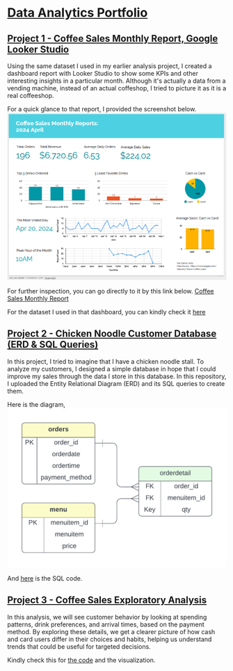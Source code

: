 # [Data Analytics Portfolio](https://github.com/nurrrcahyo)

## [Project 1 - Coffee Sales Monthly Report, Google Looker Studio](https://github.com/nurrrcahyo/coffee_monthlyreport)
Using the same dataset I used in my earlier analysis project, I created a dashboard report with Looker Studio to show some KPIs and other interesting insights in a particular month. Although it's actually a data from a vending machine, instead of an actual coffeshop, I tried to picture it as it is a real coffeeshop.

For a quick glance to that report, I provided the screenshot below.
![Dashboard Screenshot](https://github.com/nurrrcahyo/coffee_monthlyreport/blob/main/Dashboard%20Screenshot.png?raw=true)

For further inspection, you can go directly to it by this link below.
[Coffee Sales Monthly Report](https://lookerstudio.google.com/s/rehjlq-78k0)

For the dataset I used in that dashboard, you can kindly check it [here](https://www.kaggle.com/datasets/ihelon/coffee-sales)

## [Project 2 - Chicken Noodle Customer Database (ERD & SQL Queries)](https://github.com/nurrrcahyo/mie_ayam)
In this project, I tried to imagine that I have a chicken noodle stall. To analyze my customers, I designed a simple database in hope that I could improve my sales through the data I store in this database. In this repository, I uploaded the Entity Relational Diagram (ERD) and its SQL queries to create them.

Here is the diagram,
![ERD](https://github.com/nurrrcahyo/mie_ayam/blob/main/Mi%20Ayam%20(Chicken%20Noodle)%20ERD.png)

And [here](https://github.com/nurrrcahyo/mie_ayam/blob/main/miayam_database_tables.sql) is the SQL code.

## [Project 3 - Coffee Sales Exploratory Analysis](https://github.com/nurrrcahyo/coffeesales_exploratoryanalysis)
In this analysis, we will see customer behavior by looking at spending patterns, drink preferences, and arrival times, based on the payment method. By exploring these details, we get a clearer picture of how cash and card users differ in their choices and habits, helping us understand trends that could be useful for targeted decisions.

Kindly check this for [the code](https://github.com/nurrrcahyo/coffeesales_exploratoryanalysis/blob/main/coffee-sales-exploratory-analysis.ipynb) and the visualization.
